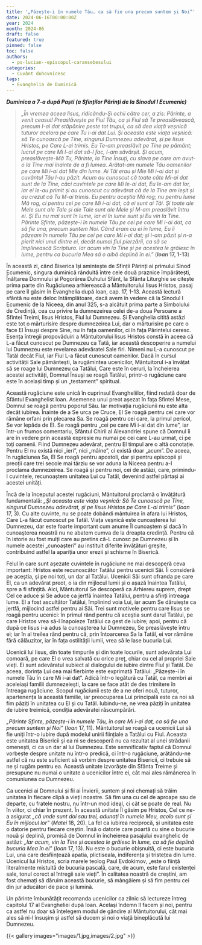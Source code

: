 ```yaml
---
title: '„Păzește-i în numele Tău… ca să fie una precum suntem și Noi”'
date: 2024-06-16T00:00:00Z
year: 2024
month: 2024-06
draft: false
featured: true
pinned: false
toc: false
authors:
  - ps-lucian--episcopul-caransebesului
categories:
  - Cuvânt duhovnicesc
tags:
  - Evanghelia de Duminică
---
```

_**Duminica a 7-a după Paști (a Sfinților Părinți de la Sinodul I Ecumenic)**_

> _„În vremea aceea Iisus, ridicându-Şi ochii către cer, a zis: Părinte, a venit ceasul! Preaslăvește pe Fiul Tău, ca și Fiul să Te preaslăvească, precum I-ai dat stăpânire peste tot trupul, ca să dea viață veșnică tuturor acelora pe care Tu i-ai dat Lui. Şi aceasta este viața veșnică: să Te cunoască pe Tine, singurul Dumnezeu adevărat, și pe Iisus Hristos, pe Care L-ai trimis. Eu Te-am preaslăvit pe Tine pe pământ; lucrul pe care Mi l-ai dat să-l fac, l-am săvârșit. Şi acum, preaslăvește-Mă Tu, Părinte, la Tine Însuți, cu slava pe care am avut-o la Tine mai înainte de a fi lumea. Arătat-am numele Tău oamenilor pe care Mi i-ai dat Mie din lume. Ai Tăi erau și Mie Mi i-ai dat și cuvântul Tău l-au păzit. Acum au cunoscut că toate câte Mi-ai dat sunt de la Tine, căci cuvintele pe care Mi le-ai dat, Eu le-am dat lor, iar ei le-au primit și au cunoscut cu adevărat că de la Tine am ieșit și au crezut că Tu M-ai trimis. Eu pentru aceștia Mă rog; nu pentru lume Mă rog, ci pentru cei pe care Mi i-ai dat, că ei sunt ai Tăi. Şi toate ale Mele sunt ale Tale și ale Tale sunt ale Mele și M-am preaslăvit întru ei. Şi Eu nu mai sunt în lume, iar ei în lume sunt și Eu vin la Tine. Părinte Sfinte, păzește-i în numele Tău pe cei pe care Mi i-ai dat, ca să fie una, precum suntem Noi. Când eram cu ei în lume, Eu îi păzeam în numele Tău pe cei pe care Mi i-ai dat; și i-am păzit și n-a pierit nici unul dintre ei, decât numai fiul pierzării, ca să se împlinească Scriptura. Iar acum vin la Tine și pe acestea le grăiesc în lume, pentru ca bucuria Mea să o aibă deplină în ei.”_ (**_Ioan_ 17, 1-13**)

În această zi, când Biserica își amintește de Sfinții Părinți ai primului Sinod Ecumenic, singura duminică rânduită între cele două praznice împărătești, Înălțarea Domnului și Pogorârea Duhului Sfânt, la Sfânta Liturghie se citește prima parte din Rugăciunea arhierească a Mântuitorului Iisus Hristos, pasaj pe care îl găsim în Evanghelia după Ioan, cap. 17, 1-13. Această lectură sfântă nu este deloc întâmplătoare, dacă avem în vedere că la Sinodul I Ecumenic de la Niceea, din anul 325, s-a alcătuit prima parte a Simbolului de Credință, cea cu privire la dumnezeirea celei de-a doua Persoane a Sfintei Treimi, Iisus Hristos, Fiul lui Dumnezeu. Și Evanghelia citită astăzi este tot o mărturisire despre dumnezeirea Lui, dar o mărturisire pe care o face El Însuși despre Sine, nu în fața oamenilor, ci în fața Părintelui ceresc. Esența întregii propovăduiri a Mântuitorului Iisus Hristos constă în aceea că L-a făcut cunoscut pe Dumnezeu ca Tată, iar această descoperire a numelui lui Dumnezeu este revelarea adevăratei Sale firi. Nimeni nu L-a cunoscut pe Tatăl decât Fiul, iar Fiul L-a făcut cunoscut oamenilor. Dacă în cursul activității Sale pământești, la rugămintea ucenicilor, Mântuitorul i-a învățat să se roage lui Dumnezeu ca Tatălui, Care este în ceruri, la încheierea acestei activități, Domnul Însuși se roagă Tatălui, printr-o rugăciune care este în același timp și un „testament” spiritual.

Această rugăciune este unică în cuprinsul Evangheliilor, fiind redată doar de Sfântul Evanghelist Ioan. Asemenea unui preot așezat în fața Sfintei Mese, Domnul se roagă pentru poporul Său. Iar motivația rugăciunii nu este alta decât iubirea. Înainte de a Se urca pe Cruce, El Se roagă pentru cei care vor rămâne orfani prin plecarea Sa. Se roagă pentru cei care, la primul pericol, Se vor lepăda de El. Se roagă pentru „cei pe care Mi i-ai dat din lume”, iar într-un frumos comentariu, Sfântul Chiril al Alexandriei spune că Domnul îi are în vedere prin această expresie nu numai pe cei care L-au urmat, ci pe toți oamenii. Fiind Dumnezeu adevărat, pentru El timpul are o altă conotație. Pentru El nu există nici „ieri”, nici „mâine”, ci există doar „acum”. De aceea, în rugăciunea Sa, El Se roagă pentru apostoli, dar și pentru episcopii și preoții care trei secole mai târziu se vor aduna la Niceea pentru a-I proclama dumnezeirea. Se roagă și pentru noi, cei de astăzi, care, primindu-I cuvintele, recunoaștem unitatea Lui cu Tatăl, devenind astfel părtași ai acestei unități.

Încă de la începutul acestei rugăciuni, Mântuitorul proclamă o învățătură fundamentală: _„Și aceasta este viața veșnică: Să Te cunoască pe Tine, singurul Dumnezeu adevărat, și pe Iisus Hristos pe Care L-ai trimis”_ (_Ioan_ 17, 3). Cu alte cuvinte, nu se poate dobândi mântuirea în afara lui Hristos, Care L-a făcut cunoscut pe Tatăl. Viața veșnică este cunoașterea lui Dumnezeu, dar este foarte important cum anume Îl cunoaștem și dacă în cunoașterea noastră nu ne abatem cumva de la dreapta credință. Pentru că în istorie au fost mulți care au pretins că-L cunosc pe Dumnezeu și în numele acestei „cunoașteri” au instituit diferite învățături greșite, contribuind astfel la apariția unor erezii și schisme în Biserică.

Felul în care sunt așezate cuvintele în rugăciune ne mai descoperă ceva important: Hristos este recunoscător Tatălui pentru ucenicii Săi. Îi consideră pe aceștia, și pe noi toți, un dar al Tatălui. Ucenicii Săi sunt ofranda pe care El, ca un adevărat preot, o ia din mijlocul lumii și o așază înaintea Tatălui, spre a fi sfințită. Aici, Mântuitorul Se descoperă ca Arhiereu suprem, drept Cel ce aduce și Se aduce ca jertfă înaintea Tatălui, pentru a sfinți întreaga lume. El a fost ascultător Tatălui, împlinind voia Lui, iar acum Se dăruiește ca jertfă, mijlocind astfel pentru ai Săi. Trei sunt motivele pentru care Iisus se roagă pentru ucenici: în primul rând pentru că aceștia sunt darul Tatălui, pe care Hristos vrea să-l înapoieze Tatălui ca gest de iubire; apoi, pentru că după ce Iisus i-a adus la cunoașterea lui Dumnezeu, Se preaslăvește întru ei; iar în al treilea rând pentru că, prin întoarcerea Sa la Tatăl, ei vor rămâne fără călăuzitor, iar în fața ostilității lumii, vrea să le lase bucuria Lui.

Ucenicii lui Iisus, din toate timpurile și din toate locurile, sunt adevărata Lui comoară, pe care El o vrea salvată cu orice preț, chiar cu cel al propriei Sale vieți. Ei sunt adevăratul subiect al dialogului de iubire dintre Fiul și Tatăl. De aceea, dorința Lui cea mai fierbinte este exprimată Tatălui: „Păzește-i în numele Tău în care Mi i-ai dat”. Adică într-o legătură cu Tatăl, ca membri ai aceleiași familii dumnezeiești, la care se face atât de des trimitere în întreaga rugăciune. Scopul rugăciunii este de a ne oferi nouă, tuturor, apartenența la această familie, iar preocuparea Lui principală este ca noi să fim păziți în unitatea cu El și cu Tatăl. Iubindu-ne, ne vrea păziți în unitatea de iubire treimică, condiția adevăratei răscumpărări.

_„Părinte Sfinte, păzește-i în numele Tău, în care Mi i-ai dat, ca să fie una precum suntem și Noi”_ (_Ioan_ 17, 11). Mântuitorul se roagă ca ucenicii Lui să fie uniți într-o iubire după modelul unirii ființiale a Tatălui cu Fiul. Aceasta este unitatea Bisericii și ea ni se descoperă nu ca rezultat al unei strădanii omenești, ci ca un dar al lui Dumnezeu. Este semnificativ faptul că Domnul vorbește despre unitate nu într-o predică, ci într-o rugăciune, arătându-ne astfel că nu este suficient să vorbim despre unitatea Bisericii, ci trebuie să ne și rugăm pentru ea. Această unitate izvorăște din Sfânta Treime și presupune nu numai o unitate a ucenicilor între ei, cât mai ales rămânerea în comuniunea cu Dumnezeu.

Ca ucenici ai Domnului și fii ai Învierii, suntem și noi chemați să trăim unitatea în fiecare clipă a vieții noastre. Să fim una cu cel de aproape sau de departe, cu fratele nostru, nu într-un mod ideal, ci cât se poate de real. Nu în viitor, ci chiar în prezent. În această unitate Îl găsim pe Hristos, Cel ce ne-a asigurat _„că unde sunt doi sau trei, adunați în numele Meu, acolo sunt și Eu în mijlocul lor”_ (_Matei_ 18, 20). La fel ca iubirea reciprocă, și unitatea este o datorie pentru fiecare creștin. Însă o datorie care poartă cu sine o bucurie nouă și deplină, promisă de Domnul în încheierea pasajului evanghelic de astăzi: _„Iar acum, vin la Tine și acestea le grăiesc în lume, ca să fie deplină bucuria Mea în ei”_ (_Ioan_ 17, 13). Nu este o bucurie obișnuită, ci este bucuria Lui, una care desființează apatia, plictiseala, indiferența și tristețea din lume. Ucenicul lui Hristos, scria marele teolog Paul Evdokimov, „este o ființă literalmente mistuită de bucuria pascală, care, de acum, este farul existenței sale, tonul corect al întregii sale vieți”. În calitatea noastră de creștini, am fost chemați să dăruim această bucurie, să mângâiem și să fim pentru cei din jur aducători de pace și lumină.

Un părinte îmbunătățit recomanda ucenicilor ca zilnic să lectureze întreg capitolul 17 al Evangheliei după Ioan. Același îndemn îl facem și noi, pentru ca astfel nu doar să înțelegem modul de gândire al Mântuitorului, cât mai ales să ni-l însușim și astfel să ducem și noi o viață bineplăcută lui Dumnezeu.

{{< gallery images="images/1.jpg,images/2.jpg" >}}